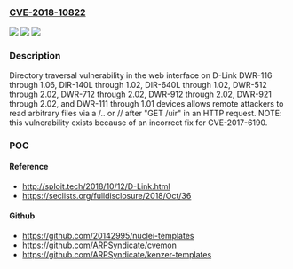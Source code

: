 ### [CVE-2018-10822](https://cve.mitre.org/cgi-bin/cvename.cgi?name=CVE-2018-10822)
![](https://img.shields.io/static/v1?label=Product&message=n%2Fa&color=blue)
![](https://img.shields.io/static/v1?label=Version&message=n%2Fa&color=blue)
![](https://img.shields.io/static/v1?label=Vulnerability&message=n%2Fa&color=brighgreen)

### Description

Directory traversal vulnerability in the web interface on D-Link DWR-116 through 1.06, DIR-140L through 1.02, DIR-640L through 1.02, DWR-512 through 2.02, DWR-712 through 2.02, DWR-912 through 2.02, DWR-921 through 2.02, and DWR-111 through 1.01 devices allows remote attackers to read arbitrary files via a /.. or // after "GET /uir" in an HTTP request.  NOTE: this vulnerability exists because of an incorrect fix for CVE-2017-6190.

### POC

#### Reference
- http://sploit.tech/2018/10/12/D-Link.html
- https://seclists.org/fulldisclosure/2018/Oct/36

#### Github
- https://github.com/20142995/nuclei-templates
- https://github.com/ARPSyndicate/cvemon
- https://github.com/ARPSyndicate/kenzer-templates

